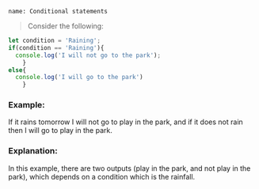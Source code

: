 ```ngMeta
name: Conditional statements
```

> Consider the following:

```javascript
let condition = 'Raining';
if(condition == 'Raining'){
  console.log('I will not go to the park');
    }    
else{
  console.log('I will go to the park')
    }
```

### Example:
If it rains tomorrow I will not go to play in the park, and if it does not rain then I will go to play in the park.
	

### Explanation:
In this example, there are two outputs (play in the park, and not play in the park), which depends on a condition which is the rainfall.



